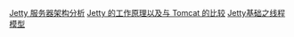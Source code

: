 [Jetty 服务器架构分析](https://soledede.iteye.com/blog/1979418)
[Jetty 的工作原理以及与 Tomcat 的比较](https://www.ibm.com/developerworks/cn/java/j-lo-jetty/index.html)
[Jetty基础之线程模型](https://zhuanlan.zhihu.com/p/34275781)